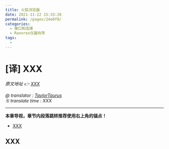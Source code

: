 ```yaml
---
title: 火狐浏览器
date: 2021-11-22 15:33:26
permalink: /pages/24e0f8/
categories:
  - 接口和连接
  - Ranorex仪器向导
tags:
  - 
---
```

# [译] XXX

*原文地址 👉 [XXX][0]*

*@ translator : [TaylorTaurus](https://github.com/taylortaurus)*    
*♋ translate time : XXX*    

---

**本章导视，章节内段落跳转推荐使用右上角的锚点！**


- [XXX](#xxx)

## XXX

[0]: XXX
[1]: https://www.ranorex.com/rx-media/rx-user-guide/v8.2/download/RxSampleDataDrivenTesting.zip
[2]: ..\\..\\..\\ranorex-studio-fundamentals/ranorex-studio/ranorex-studio-startpage.html
[3]: ..\\..\\..\\ranorex-studio-fundamentals/ranorex-recorder/introduction.html
[4]: ..\\..\\..\\ranorex-studio-fundamentals/test-suite/introduction.html
[5]: .\[译]数据和数据的管理.html
